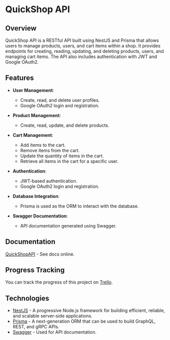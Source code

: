# QuickShop API

## Overview

QuickShop API is a RESTful API built using NestJS and Prisma that allows users to manage products, users, and cart items within a shop. It provides endpoints for creating, reading, updating, and deleting products, users, and managing cart items. The API also includes authentication with JWT and Google OAuth2.

## Features

- **User Management**: 
  - Create, read, and delete user profiles.
  - Google OAuth2 login and registration.
  
- **Product Management**: 
  - Create, read, update, and delete products.

- **Cart Management**:
  - Add items to the cart.
  - Remove items from the cart.
  - Update the quantity of items in the cart.
  - Retrieve all items in the cart for a specific user.

- **Authentication**:
  - JWT-based authentication.
  - Google OAuth2 login and registration.

- **Database Integration**: 
  - Prisma is used as the ORM to interact with the database.

- **Swagger Documentation**: 
  - API documentation generated using Swagger.

## Documentation

[QuickShopAPI](https://quickshopapi-844fd64d6465.herokuapp.com/api) - See docs online.

## Progress Tracking

You can track the progress of this project on [Trello](https://trello.com/invite/b/66d020cfa5c358f331c3c2f8/ATTId951596145cea872dad191e72980677377CA810F/quickshop-api).

## Technologies

- [NestJS](https://nestjs.com/) - A progressive Node.js framework for building efficient, reliable, and scalable server-side applications.
- [Prisma](https://www.prisma.io/) - A next-generation ORM that can be used to build GraphQL, REST, and gRPC APIs.
- [Swagger](https://swagger.io/) - Used for API documentation.
